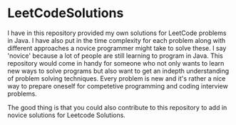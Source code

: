 # LeetCodeSolutions
I have in this repository provided my own solutions for LeetCode problems in Java. I have also put in the time complexity for each problem
along with different approaches a novice programmer might take to solve these. I say 'novice' because a lot of people are 
still learning to program in Java. This repository would come in handy for someone who not only wants to learn new ways to solve programs
but also want to get an indepth understanding of problem solving techniques. Every problem is new and it's rather a nice way to prepare 
oneself for competetive programming and coding interview problems.

The good thing is that you could also contribute to this repository to add in novice solutions for Leetcode Solutions. 
